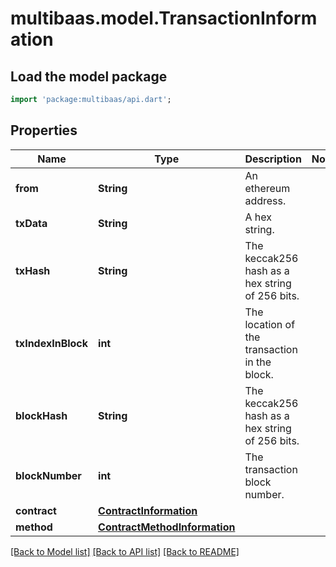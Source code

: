 # multibaas.model.TransactionInformation

## Load the model package
```dart
import 'package:multibaas/api.dart';
```

## Properties
Name | Type | Description | Notes
------------ | ------------- | ------------- | -------------
**from** | **String** | An ethereum address. | 
**txData** | **String** | A hex string. | 
**txHash** | **String** | The keccak256 hash as a hex string of 256 bits. | 
**txIndexInBlock** | **int** | The location of the transaction in the block. | 
**blockHash** | **String** | The keccak256 hash as a hex string of 256 bits. | 
**blockNumber** | **int** | The transaction block number. | 
**contract** | [**ContractInformation**](ContractInformation.md) |  | 
**method** | [**ContractMethodInformation**](ContractMethodInformation.md) |  | 

[[Back to Model list]](../README.md#documentation-for-models) [[Back to API list]](../README.md#documentation-for-api-endpoints) [[Back to README]](../README.md)


